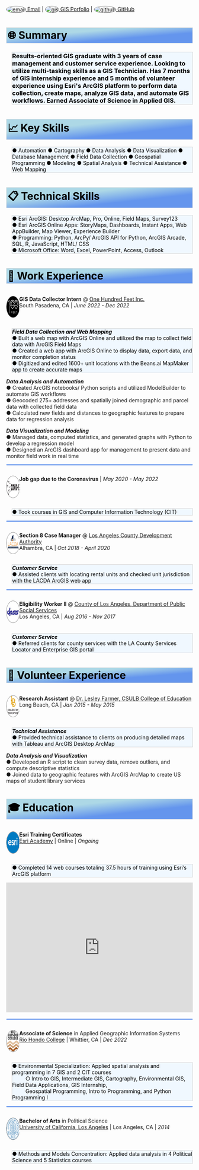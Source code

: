 <style>
img {
  border-radius: 50%;
  border: .5px solid gray;
  vertical-align: top;
  width: 25px;
  height: 25px;}
.section {
  border: 1px ridge gainsboro;
  background: linear-gradient(to bottom right, lightblue, lightblue, cornflowerblue, cornflowerblue);
  color: black;
  padding: 3px;}  
.tab { 
  margin-left: 15px;
  border: 1px ridge lightgray;
  background-color: aliceblue;
  color: black;}
  /* Create two unequal columns that float next to each other */
.column {
  float: left;
  padding: 0px;}
.left {
  width: 7%;}
.right {
  width: 93%;}
/* Clear floats after the columns */
.row:after {
  content: "";
  display: table;
  clear: both;}
.avatar {
  vertical-align: middle;
  width: 57.5px;
  height: 57.5px;
  border-radius: 50%;}
hr.solid {
  height: 1px;
  background-color: cornflowerblue;
  border: 1px solid cornflowerblue;
  border-radius: 5px}
</style>
[![email](https://static.thenounproject.com/png/3039394-200.png) Email](mailto:chavezleobardo@hotmail.com) | [![gis](https://static.thenounproject.com/png/1748051-200.png) GIS Porfolio](https://chavezleobardo.wixsite.com/portfolio/) | [![github](https://static.thenounproject.com/png/4289652-200.png) GitHub](https://github.com/geo-leo/)

<h1 class='section'>🌐 Summary</h1>
<h3 class='tab'> Results-oriented GIS graduate with 3 years of case management and customer service experience. Looking to utilize multi-tasking skills as a GIS Technician. Has 7 months of GIS internship experience and 5 months of volunteer experience using Esri's ArcGIS platform to perform data collection, create maps, analyze GIS data, and automate GIS workflows. Earned Associate of Science in Applied GIS. </h3>

<h1 class='section'>📈 Key Skills</h1> 
<p class='tab'>
● Automation ● Cartography ● Data Analysis ● Data Visualization ● Database Management ● Field Data Collection ● Geospatial Programming ● Modeling ● Spatial Analysis ● Technical Assistance ● Web Mapping </p>

<h1 class='section'>📋 Technical Skills</h1>
<p class='tab'> 
● Esri ArcGIS: Desktop ArcMap, Pro, Online, Field Maps, Survey123 <br>
● Esri ArcGIS Online Apps: StoryMaps, Dashboards, Instant Apps, Web AppBuilder, Map Viewer, Experience Builder <br>
● Programming: Python, ArcPy/ ArcGIS API for Python, ArcGIS Arcade, SQL, R, JavaScript, HTML/ CSS <br>
● Microsoft Office: Word, Excel, PowerPoint, Access, Outlook </p>

<h1 class='section'>💼 Work Experience</h1>

<div class="row">
  <div class="column left">
    <p align="left">
    <a href="https://www.beans.ai/">
    <img src="onehundredfeet.png" alt="100feet" class="avatar"/></a> </p> 
  </div>
  <div class="column right">
    <p><b>GIS Data Collector Intern</b> @ <a href="https://www.beans.ai/"> One Hundred Feet Inc.</a> <br>
    South Pasadena, CA | <i>June 2022 - Dec 2022</i> </p>
  </div>
</div>
<p class='tab'>
  <b><i>Field Data Collection and Web Mapping</i></b> <br>
  ● Built a web map with ArcGIS Online and utilized the map to collect field data with ArcGIS Field Maps <br>
  ● Created a web app with ArcGIS Online to display data, export data, and monitor completion status <br>
  ● Digitized and edited 1600+ unit locations with the Beans.ai MapMaker app to create accurate maps <br>

  <b><i>Data Analysis and Automation</i></b> <br>
  ● Created ArcGIS notebooks/ Python scripts and utilized ModelBuilder to automate GIS workflows <br>
  ● Geocoded 275+ addresses and spatially joined demographic and parcel data with collected field data <br> 
  ● Calculated new fields and distances to geographic features to prepare data for regression analysis <br>
  
  <b><i>Data Visualization and Modeling</i></b> <br>
  ● Managed data, computed statistics, and generated graphs with Python to develop a regression model <br>
  ● Designed an ArcGIS dashboard app for management to present data and monitor field work in real time </p>

<hr class="solid">

<div class="row">
  <div class="column left">
    <p align="left">
    <a href="https://en.wikipedia.org/wiki/COVID-19">
    <img src="covid.svg" alt="covid" class="avatar"/> </a> </p> 
  </div>
    <div class="column right">
    <p><b>Job gap due to the Coronavirus</b> | <i>May 2020 - May 2022</i> </p>
  </div>
</div>
<p class='tab'>
  ● Took courses in GIS and Computer Information Technology (CIT) </p>

<hr class="solid">

<div class="row">
  <div class="column left">
    <p align="left">
    <a href="https://www.lacda.org/">
    <img src="lacda.jpg" alt="lacda" class="avatar"/> </a> </p>  
  </div>
  <div class="column right">
    <p><b>Section 8 Case Manager</b> @ <a href="https://www.lacda.org/"> Los Angeles County Development Authority</a> <br>
    Alhambra, CA | <i>Oct 2018 - April 2020</i> </p>
  </div>
</div>
<p class='tab'>
  <b><i>Customer Service</i></b> <br>
  ● Assisted clients with locating rental units and checked unit jurisdiction with the LACDA ArcGIS web app </p>

<hr class="solid">

<div class="row">
  <div class="column left">
    <p align="left">
    <a href="https://dpss.lacounty.gov/en.html">
    <img src="dpss.png" alt="dpss" class="avatar"/> </a> </p>
  </div>
  <div class="column right">
    <p><b>Eligibility Worker II</b> @ <a href="https://www.lacda.org/"> County of Los Angeles, Department of Public Social Services</a> <br>
    Los Angeles, CA | <i>Aug 2016 - Nov 2017</i> </p>
  </div>
</div>
<p class='tab'> 
  <b><i>Customer Service</i></b> <br>
  ● Referred clients for county services with the LA County Services Locator and Enterprise GIS portal </p>

<h1 class='section'>📝 Volunteer Experience</h1>

<div class="row">
  <div class="column left">
    <p align="left">
    <a href="https://www.csulb.edu/college-of-education/teacher-librarian-services-credential/page/lesley-farmer">
    <img src="long%20beach2.png" alt="csulb coe" class="avatar"/> </a> </p> 
  </div>
  <div class="column right">
    <p><b>Research Assistant</b> @ <a href="https://www.csulb.edu/college-of-education/teacher-librarian-services-credential/page/lesley-farmer"> Dr. Lesley Farmer, CSULB College of Education</a> <br>
    Long Beach, CA | <i>Jan 2015 - May 2015</i> </p>
  </div>
</div>
<p class='tab'>
  <b><i>Technical Assistance</i></b> <br>
  ● Provided technical assistance to clients on producing detailed maps with Tableau and ArcGIS Desktop ArcMap <br>
  
  <b><i>Data Analysis and Visualization</i></b> <br>
  ● Developed an R script to clean survey data, remove outliers, and compute descriptive statistics <br>
  ● Joined data to geographic features with ArcGIS ArcMap to create US maps of student library services </p>


<h1 class='section'>🎓 Education</h1>

<div class="row">
  <div class="column left">
    <p align="left">
    <a href="https://www.esri.com/training/">
    <img src="esri.png" alt="esri" class="avatar"/> </a> </p>
  </div>
  <div class="column right">
    <p><b>Esri Training Certificates</b> <br> 
    <a href="https://www.esri.com/training/"> Esri Academy</a> | Online | <i>Ongoing</i> </p>
  </div>
</div>
<p class='tab'>
  ● Completed 14 web courses totaling 37.5 hours of training using Esri’s ArcGIS platform </p>
<iframe width="100%" height="350" src="https://datastudio.google.com/embed/reporting/fb3f8c62-e8da-41bf-ac34-2a70012fd5b0/page/jqp5C" frameborder="0" style="border:0" allowfullscreen></iframe>

<hr class="solid">

<div class="row">
  <div class="column left">
    <p align="left">
    <a href="https://www.riohondo.edu/">
    <img src="riohondo.svg" alt="riohondo" class="avatar"/> </a> </p> 
  </div>
  <div class="column right">
    <p><b>Associate of Science</b> in Applied Geographic Information Systems <br>
    <a href="https://www.riohondo.edu/"> Rio Hondo College</a> | Whittier, CA | <i>Dec 2022</i> </p>
  </div>
</div>
<p class='tab'>
  ● Environmental Specialization: Applied spatial analysis and programming in 7 GIS and 2 CIT courses <br> &emsp; &emsp;
    ○ Intro to GIS, Intermediate GIS, Cartography, Environmental GIS, Field Data Applications, GIS Internship, <br> &emsp; &emsp;
    Geospatial Programming, Intro to Programming, and Python Programming I</p>

<hr class="solid">

<div class="row">
  <div class="column left">
    <p align="left">
    <a href="https://www.ucla.edu/">
    <img src="ucla.png" alt="ucla" class="avatar"/> </a></p> 
  </div>
  <div class="column right">
    <p><b>Bachelor of Arts</b> in Political Science <br>
    <a href="https://www.ucla.edu/"> University of California, Los Angeles</a> | Los Angeles, CA | <i>2014</i> </p>
  </div>
</div>
<p class='tab'>
  ● Methods and Models Concentration: Applied data analysis in 4 Political Science and 5 Statistics courses </p>

